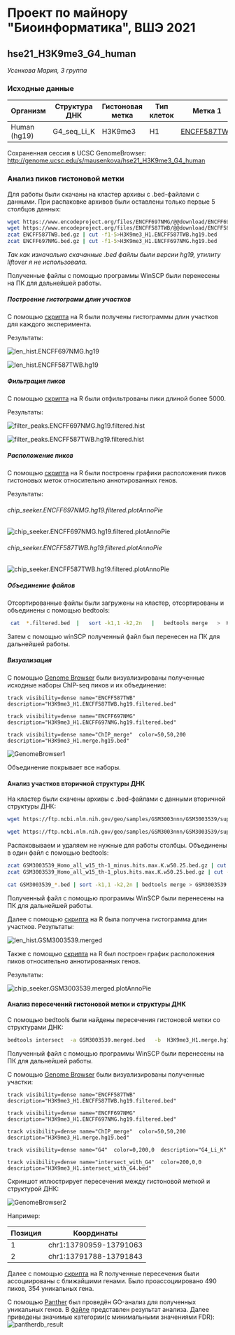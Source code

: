 # Проект по майнору "Биоинформатика", ВШЭ 2021
## hse21_H3K9me3_G4_human
*Усенкова Мария, 3 группа*
### Исходные данные

| Организм | Структура ДНК | Гистоновая метка | Тип клеток | Метка 1 | Метка 2 |
| -------- | ------------- | ---------------- | ---------- | ------- | ------- |
| Human (hg19) | G4_seq_Li_K | H3K9me3 | H1 | [ENCFF587TWB](https://www.encodeproject.org/files/ENCFF046DTX/) | [ENCFF697NMG](https://www.encodeproject.org/files/ENCFF697NMG/) |

Сохраненная сессия в UCSC GenomeBrowser: http://genome.ucsc.edu/s/mausenkova/hse21_H3K9me3_G4_human

### Анализ пиков гистоновой метки
Для работы были скачаны на кластер архивы с .bed-файлами с данными. При распаковке архивов были оставлены только первые 5 столбцов данных:
```bash
wget https://www.encodeproject.org/files/ENCFF697NMG/@@download/ENCFF697NMG.bed.gz
wget https://www.encodeproject.org/files/ENCFF587TWB/@@download/ENCFF587TWB.bed.gz
zcat ENCFF587TWB.bed.gz | cut -f1-5>H3K9me3_H1.ENCFF587TWB.hg19.bed
zcat ENCFF697NMG.bed.gz | cut -f1-5>H3K9me3_H1.ENCFF697NMG.hg19.bed
```
*Так как изначально скачанные .bed файлы были версии hg19, утилиту liftover я не использовала.*

Полученные файлы с помощью программы WinSCP были перенесены на ПК для дальнейшей работы.
##### Построение гистограмм длин участков
С помощью [скрипта](src/len_hist.R) на R были получены гистограммы длин участков для каждого эксперимента. 

Результаты:

![len_hist.ENCFF697NMG.hg19](images/png/len_hist.H3K9me3_H1.ENCFF697NMG.hg19.png)

![len_hist.ENCFF587TWB.hg19](images/png/len_hist.H3K9me3_H1.ENCFF587TWB.hg19.png)

##### Фильтрация пиков
С помощью [скрипта](/src/filtered.R) на R были отфильтрованы пики длиной более 5000. 

Результаты:

![filter_peaks.ENCFF697NMG.hg19.filtered.hist](images/png/filter_peaks.H3K9me3_H1.ENCFF697NMG.hg19.filtered.hist.png)

![filter_peaks.ENCFF587TWB.hg19.filtered.hist](images/png/filter_peaks.H3K9me3_H1.ENCFF587TWB.hg19.filtered.hist.png)

##### Расположение пиков

С помощью [скрипта](src/ChipSeeker.R) на R были построены графики расположения пиков гистоновых меток относительно аннотированных генов. 

Результаты:

###### chip_seeker.ENCFF697NMG.hg19.filtered.plotAnnoPie
![chip_seeker.ENCFF697NMG.hg19.filtered.plotAnnoPie](images/chip_seeker.H3K9me3_H1.ENCFF697NMG.hg19.filtered.plotAnnoPie.png)
###### chip_seeker.ENCFF587TWB.hg19.filtered.plotAnnoPie
![chip_seeker.ENCFF587TWB.hg19.filtered.plotAnnoPie](images/chip_seeker.H3K9me3_H1.ENCFF587TWB.hg19.filtered.plotAnnoPie.png)

##### Объединение файлов

Отсортированные файлы были загружены на кластер, отсортированы и объединены с помощью bedtools:

```bash
 cat  *.filtered.bed  |   sort -k1,1 -k2,2n   |   bedtools merge   >  H3K9me3_H1.merge.hg19.bed
```

Затем с помощью winSCP полученный файл был перенесен на ПК для дальнейшей работы.

##### Визуализация

С помощью [Genome Browser](http://genome.ucsc.edu/s/mausenkova/hse21_H3K9me3_human) были визуализированы полученные исходные наборы ChIP-seq пиков и их объединение:

```
track visibility=dense name="ENCFF587TWB"  description="H3K9me3_H1.ENCFF587TWB.hg19.filtered.bed"

track visibility=dense name="ENCFF697NMG"  description="H3K9me3_H1.ENCFF697NMG.hg19.filtered.bed"

track visibility=dense name="ChIP_merge"  color=50,50,200   description="H3K9me3_H1.merge.hg19.bed"

```

![GenomeBrowser1](images/png/GenomeBrowser1.png)

Объединение покрывает все наборы.

#### Анализ участков вторичной структуры ДНК

На кластер были скачены архивы с .bed-файлами с данными вторичной структуры ДНК:

```bash
wget https://ftp.ncbi.nlm.nih.gov/geo/samples/GSM3003nnn/GSM3003539/suppl/GSM3003539_Homo_all_w15_th-1_minus.hits.max.K.w50.25.bed.gz

wget https://ftp.ncbi.nlm.nih.gov/geo/samples/GSM3003nnn/GSM3003539/suppl/GSM3003539_Homo_all_w15_th-1_plus.hits.max.K.w50.25.bed.gz
```

Распаковываем и удаляем не нужные для работы столбцы. Объединены в один файл с помощью bedtools:

```bash
zcat GSM3003539_Homo_all_w15_th-1_minus.hits.max.K.w50.25.bed.gz | cut -f1-5 > GSM3003539_minus.bed
zcat GSM3003539_Homo_all_w15_th-1_plus.hits.max.K.w50.25.bed.gz | cut -f1-5 > GSM3003539_plus.bed

cat GSM3003539_*.bed | sort -k1,1 -k2,2n | bedtools merge > GSM3003539.merged.bed 
```
Полученный файл с помощью программы WinSCP были перенесены на ПК для дальнейшей работы.

Далее с помощью [скрипта](src/len_hist.R) на R была получена гистограмма длин участков. 
Результаты:

![len_hist.GSM3003539.merged](images/png/len_hist.GSM3003539.merged.png)

Также с помощью [скрипта](src/ChipSeeker.R) на R был построен график расположения пиков относительно аннотированных генов.

Результаты:

![chip_seeker.GSM3003539.merged.plotAnnoPie](images/chip_seeker.GSM3003539.merged.plotAnnoPie.png)

#### Анализ пересечений гистоновой метки и структуры ДНК

С помощью bedtools были найдены пересечения гистоновой метки со структурами ДНК:
```bash
bedtools intersect  -a GSM3003539.merged.bed   -b  H3K9me3_H1.merge.hg19.bed  >  H3K9me3_H1.intersect_with_G4.bed
```

Полученный файл с помощью программы WinSCP были перенесены на ПК для дальнейшей работы.

С помощью [Genome Browser](http://genome.ucsc.edu/s/mausenkova/hse21_H3K9me3_G4_human) были визуализированы полученные участки:

```
track visibility=dense name="ENCFF587TWB"  description="H3K9me3_H1.ENCFF587TWB.hg19.filtered.bed"

track visibility=dense name="ENCFF697NMG"  description="H3K9me3_H1.ENCFF697NMG.hg19.filtered.bed"

track visibility=dense name="ChIP_merge"  color=50,50,200   description="H3K9me3_H1.merge.hg19.bed"

track visibility=dense name="G4"  color=0,200,0  description="G4_Li_K"

track visibility=dense name="intersect_with_G4"  color=200,0,0  description="H3K9me3_H1.intersect_with_G4.bed"

```

Скриншот иллюстрирует пересечения между гистоновой меткой и структурой ДНК:

![GenomeBrowser2](images/png/GenomeBrowser2.png)

Например:

| Позиция | Координаты |
| ------- | ---------- |
| 1 | chr1:13790959-13791063 |
| 2 | chr1:13791788-13791843 |

Далее с помощью [скрипта](src/ChIPpeakAnno.R) на R полученные пересечения были ассоциированы с ближайшими генами. Было проассоциировано 490 пиков, 354 уникальных гена.

С помощью [Panther](http://pantherdb.org/) был проведён GO-анализ для полученных уникальных генов. В [файле](data/pantherdb_GO_analysis.txt) представлен результат анализа. 
Далее приведены значимые категории(c минимальными значениями FDR):
![pantherdb_result](images/png/pantherdb_result.png)

